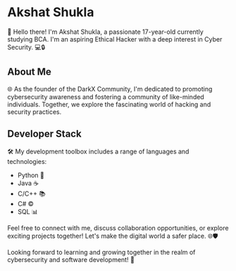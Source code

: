 # Akshat  Shukla

👋 Hello there! I'm Akshat Shukla, a passionate 17-year-old currently studying BCA. I'm an aspiring Ethical Hacker with a deep interest in Cyber Security. 💻🔒

## About Me

🌐 As the founder of the DarkX Community, I'm dedicated to promoting cybersecurity awareness and fostering a community of like-minded individuals. Together, we explore the fascinating world of hacking and security practices.


## Developer Stack

🛠️ My development toolbox includes a range of languages and technologies:

- Python 🐍
- Java ☕
- C/C++ 📚
- C# ©️
- SQL 📊

Feel free to connect with me, discuss collaboration opportunities, or explore exciting projects together! Let's make the digital world a safer place. 🌐🛡️



Looking forward to learning and growing together in the realm of cybersecurity and software development! 🚀
